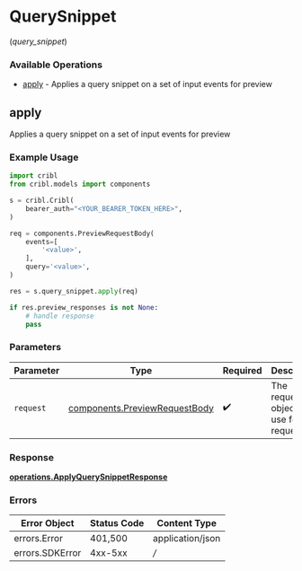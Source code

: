 # QuerySnippet
(*query_snippet*)

### Available Operations

* [apply](#apply) - Applies a query snippet on a set of input events for preview

## apply

Applies a query snippet on a set of input events for preview

### Example Usage

```python
import cribl
from cribl.models import components

s = cribl.Cribl(
    bearer_auth="<YOUR_BEARER_TOKEN_HERE>",
)

req = components.PreviewRequestBody(
    events=[
        '<value>',
    ],
    query='<value>',
)

res = s.query_snippet.apply(req)

if res.preview_responses is not None:
    # handle response
    pass

```

### Parameters

| Parameter                                                                      | Type                                                                           | Required                                                                       | Description                                                                    |
| ------------------------------------------------------------------------------ | ------------------------------------------------------------------------------ | ------------------------------------------------------------------------------ | ------------------------------------------------------------------------------ |
| `request`                                                                      | [components.PreviewRequestBody](../../models/components/previewrequestbody.md) | :heavy_check_mark:                                                             | The request object to use for the request.                                     |


### Response

**[operations.ApplyQuerySnippetResponse](../../models/operations/applyquerysnippetresponse.md)**
### Errors

| Error Object     | Status Code      | Content Type     |
| ---------------- | ---------------- | ---------------- |
| errors.Error     | 401,500          | application/json |
| errors.SDKError  | 4xx-5xx          | */*              |
